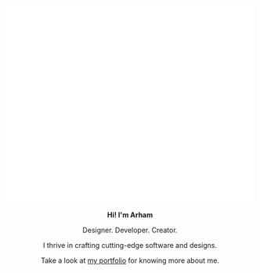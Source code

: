<div align="center">
	<br>
	<a href="https://raw.githubusercontent.com/omegaui/omegaui/main/README.md">
		<img src="header.svg" width="800" height="400">
	</a>
	<br>
</div>
<div class="container" align="center">
	<p>
		<strong>Hi! I'm Arham</strong><br>
	</p>
	<p>
		Designer. Developer. Creator.<br>
	</p>
	<p>
		I thrive in crafting cutting-edge software and designs.<br>
	</p>
	<p>
		Take a look at <a href="https://omegaui-io.web.app/">my portfolio</a> for knowing more about me.<br>
	</h4>
</div>